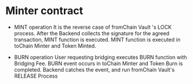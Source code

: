 # Minter contract

- MINT operation
  It is the reverse case of fromChain Vault 's LOCK process.
  After the Backend collects the signature for the agreed transaction, MINT function is executed.
  MINT function is executed in toChain Minter and Token Minted.

- BURN operation
  User requesting bridging executes BURN function with Bridging Fee.
  BURN event occurs in toChain Minter and Token Burn is completed.
  Backend catches the event, and run fromChain Vault's RELEASE Process
